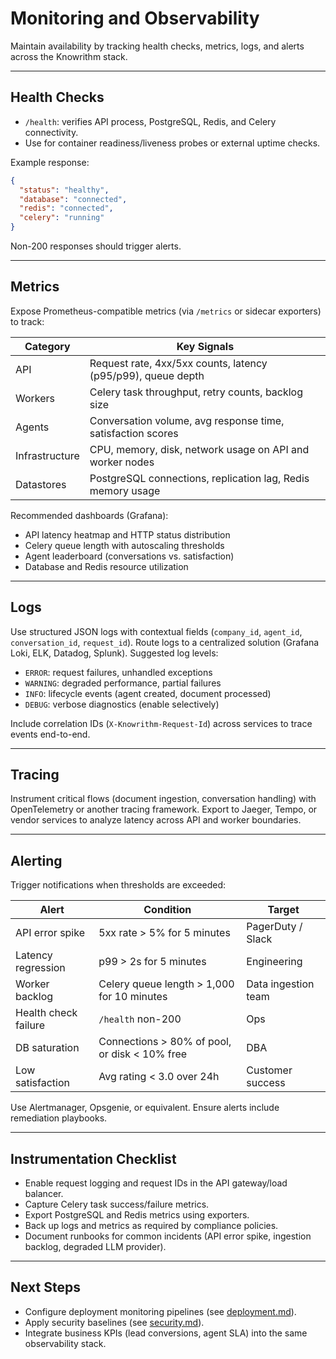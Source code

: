 ﻿# Monitoring and Observability

Maintain availability by tracking health checks, metrics, logs, and alerts across the Knowrithm stack.

---

## Health Checks

- `/health`: verifies API process, PostgreSQL, Redis, and Celery connectivity.
- Use for container readiness/liveness probes or external uptime checks.

Example response:

```json
{
  "status": "healthy",
  "database": "connected",
  "redis": "connected",
  "celery": "running"
}
```

Non-200 responses should trigger alerts.

---

## Metrics

Expose Prometheus-compatible metrics (via `/metrics` or sidecar exporters) to track:

| Category | Key Signals |
|----------|-------------|
| API | Request rate, 4xx/5xx counts, latency (p95/p99), queue depth |
| Workers | Celery task throughput, retry counts, backlog size |
| Agents | Conversation volume, avg response time, satisfaction scores |
| Infrastructure | CPU, memory, disk, network usage on API and worker nodes |
| Datastores | PostgreSQL connections, replication lag, Redis memory usage |

Recommended dashboards (Grafana):
- API latency heatmap and HTTP status distribution
- Celery queue length with autoscaling thresholds
- Agent leaderboard (conversations vs. satisfaction)
- Database and Redis resource utilization

---

## Logs

Use structured JSON logs with contextual fields (`company_id`, `agent_id`, `conversation_id`, `request_id`). Route logs to a centralized solution (Grafana Loki, ELK, Datadog, Splunk). Suggested log levels:

- `ERROR`: request failures, unhandled exceptions
- `WARNING`: degraded performance, partial failures
- `INFO`: lifecycle events (agent created, document processed)
- `DEBUG`: verbose diagnostics (enable selectively)

Include correlation IDs (`X-Knowrithm-Request-Id`) across services to trace events end-to-end.

---

## Tracing

Instrument critical flows (document ingestion, conversation handling) with OpenTelemetry or another tracing framework. Export to Jaeger, Tempo, or vendor services to analyze latency across API and worker boundaries.

---

## Alerting

Trigger notifications when thresholds are exceeded:

| Alert | Condition | Target |
|-------|-----------|--------|
| API error spike | 5xx rate > 5% for 5 minutes | PagerDuty / Slack |
| Latency regression | p99 > 2s for 5 minutes | Engineering |
| Worker backlog | Celery queue length > 1,000 for 10 minutes | Data ingestion team |
| Health check failure | `/health` non-200 | Ops |
| DB saturation | Connections > 80% of pool, or disk < 10% free | DBA |
| Low satisfaction | Avg rating < 3.0 over 24h | Customer success |

Use Alertmanager, Opsgenie, or equivalent. Ensure alerts include remediation playbooks.

---

## Instrumentation Checklist

- Enable request logging and request IDs in the API gateway/load balancer.
- Capture Celery task success/failure metrics.
- Export PostgreSQL and Redis metrics using exporters.
- Back up logs and metrics as required by compliance policies.
- Document runbooks for common incidents (API error spike, ingestion backlog, degraded LLM provider).

---

## Next Steps

- Configure deployment monitoring pipelines (see [deployment.md](deployment.md)).
- Apply security baselines (see [security.md](security.md)).
- Integrate business KPIs (lead conversions, agent SLA) into the same observability stack.







